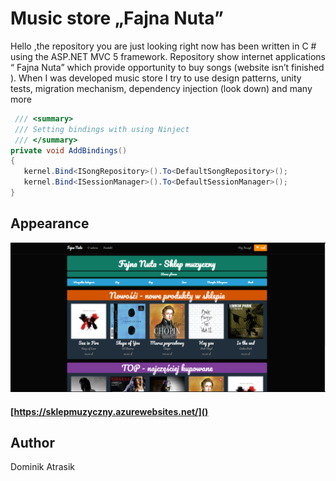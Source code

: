 # Music  store  „Fajna Nuta”
Hello ,the repository you are just looking right now  has been written in C # using the ASP.NET MVC 5  framework. Repository show  internet applications “ Fajna Nuta” which provide opportunity to buy songs (website isn’t finished ). When I was developed  music store I try to use design patterns, unity tests, migration mechanism, dependency injection (look down)  and many more


```c#
 /// <summary>
 /// Setting bindings with using Ninject
 /// </summary>
private void AddBindings()
{
   kernel.Bind<ISongRepository>().To<DefaultSongRepository>();
   kernel.Bind<ISessionManager>().To<DefaultSessionManager>();
}
```
## Appearance
![alt text](https://github.com/NoEducation/Sklep-Muzyczny-1.0-/blob/master/SklepMuzyczny/SklepMuzyczny/Content/img/mainIndexExample.png)
#### [https://sklepmuzyczny.azurewebsites.net/]()

## Author

Dominik Atrasik
